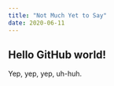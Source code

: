 ```yaml
---
title: "Not Much Yet to Say"
date: 2020-06-11
---
```


## Hello GitHub world!

Yep, yep, yep, uh-huh.
